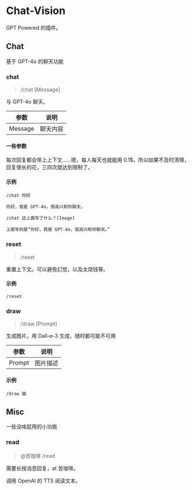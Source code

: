 # Chat-Vision

GPT Powered 的插件。

## Chat

基于 GPT-4o 的聊天功能

### chat

> /chat [Message]

与 GPT-4o 聊天。

| 参数 | 说明 |
| ---- | ---- |
| Message | 聊天内容 |

#### 一些参数

每次回复都会带上上下文……嗯，每人每天也就能用 0.1$，所以如果不及时清理，回复很长的花，三四次就达到限制了。

#### 示例

```
/chat 你好
```

```
你好，我是 GPT-4o，很高兴和你聊天。
```

```
/chat 这上面写了什么？[Image]
```

```
上面写的是“你好，我是 GPT-4o，很高兴和你聊天。”
```

### reset

> /reset

重置上下文。可以避免幻觉，以及太烧钱等。

#### 示例

```
/reset
```

### draw

> /draw [Prompt]

生成图片。用 Dall-e-3 生成，随时都可能不可用

| 参数 | 说明 |
| ---- | ---- |
| Prompt | 图片描述 |

#### 示例

```
/draw 猫
```

## Misc

一些没啥屁用的小功能

### read

> @苦咖啡 /read

需要长按消息回复，at 苦咖啡。

调用 OpenAI 的 TTS 阅读文本。
